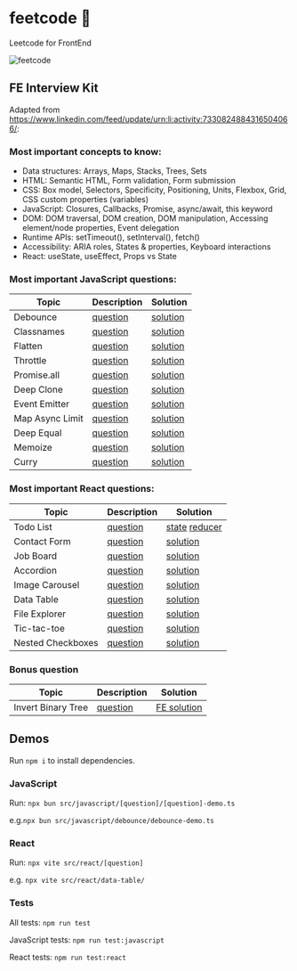 # feetcode 👣
Leetcode for FrontEnd

![feetcode](https://github.com/benjiaming/feetcode/actions/workflows/node.js.yml/badge.svg?branch=main)


## FE Interview Kit
Adapted from https://www.linkedin.com/feed/update/urn:li:activity:7330824884316504066/:

### Most important concepts to know:

- Data structures: Arrays, Maps, Stacks, Trees, Sets
- HTML: Semantic HTML, Form validation, Form submission
- CSS: Box model, Selectors, Specificity, Positioning, Units, Flexbox, Grid, CSS custom properties (variables)
- JavaScript​: Closures, Callbacks, Promise, async/await, this keyword
- DOM: DOM traversal, DOM creation, DOM manipulation, Accessing element/node properties, Event delegation
- Runtime APIs: setTimeout(), setInterval(), fetch()
- Accessibility: ARIA roles, States & properties, Keyboard interactions
- React: useState, useEffect, Props vs State

### Most important JavaScript questions:

| Topic           | Description                                  | Solution                                  |
|-----------------|----------------------------------------------|-------------------------------------------|
| Debounce        | [question](https://www.greatfrontend.com/interviews/study/gfe75/questions/javascript/debounce)                    | [solution](./src/javascript/debounce/debounce.ts)    |
| Classnames      | [question](https://www.greatfrontend.com/interviews/study/gfe75/questions/javascript/classnames)                   | [solution](./src/javascript/classnames/classnames.ts)|
| Flatten         | [question](https://www.greatfrontend.com/interviews/study/gfe75/questions/javascript/flatten)                   | [solution](./src/javascript/flatten/flatten.ts)      |
| Throttle        | [question](https://www.greatfrontend.com/interviews/study/gfe75/questions/javascript/throttle)                     | [solution](./src/javascript/throttle/throttle.ts)    |
| Promise.all     | [question](https://www.greatfrontend.com/interviews/study/gfe75/questions/javascript/promise-all)                    | [solution](./src/javascript/promise-all/promise-all.ts)|
| Deep Clone      | [question](https://www.greatfrontend.com/interviews/study/gfe75/questions/javascript/deep-clone)              | [solution](./src/javascript/deep-clone/deep-clone.ts)|
| Event Emitter   | [question](https://www.greatfrontend.com/interviews/study/gfe75/questions/javascript/event-emitter)                    | [solution](./src/javascript/event-emitter/event-emitter.ts)|
| Map Async Limit | [question](https://www.greatfrontend.com/interviews/study/gfe75/questions/javascript/map-async-limit)     | [solution](./src/javascript/map-async-limit/map-async-limit.ts)                  |
| Deep Equal      | [question](https://www.greatfrontend.com/interviews/study/gfe75/questions/javascript/deep-equal)  | [solution](./src/javascript/deep-equal/deep-equal.ts)
| Memoize         | [question](https://www.greatfrontend.com/interviews/study/gfe75/questions/javascript/memoize)  | [solution](./src/javascript/memoize/memoize.ts)
| Curry           | [question](https://www.greatfrontend.com/interviews/study/gfe75/questions/javascript/curry)                    | [solution](./src/javascript/curry/curry.ts)


### Most important React questions:

| Topic           | Description                                  | Solution                                  |
|-------------------|---------------------------------------------------|-------------------|
| Todo List         | [question](https://www.greatfrontend.com/questions/user-interface/todo-list/react?framework=react)                  | [state](./src/react/todo/src/Todo.tsx) [reducer](./src/react/todo/src/TodoReducer.tsx)              |
| Contact Form      | [question](https://www.greatfrontend.com/questions/user-interface/contact-form/react?framework=react)                  | [solution](./src/react/contact-form/src/ContactForm.tsx)                  |
| Job Board         | [question](https://www.greatfrontend.com/interviews/study/gfe75/questions/user-interface/job-board)                  | [solution](./src/react/job-board/src/JobBoard.tsx)                  |
| Accordion         | [question](https://www.greatfrontend.com/interviews/study/gfe75/questions/user-interface/accordion)                  |  [solution](./src/react/accordion/src/Accordion.tsx)                 |
| Image Carousel    | [question](https://www.greatfrontend.com/interviews/study/gfe75/questions/user-interface/image-carousel)                  | [solution](./src/react/image-carousel/src/ImageCarousel.tsx)                  |
| Data Table        | [question](https://www.greatfrontend.com/interviews/study/gfe75/questions/user-interface/data-table)                  |  [solution](./src/react/data-table/src/DataTable.tsx)                 |
| File Explorer     | [question](https://www.greatfrontend.com/interviews/study/gfe75/questions/user-interface/file-explorer)                  | [solution](./src/react/file-explorer/src/FileExplorer.tsx)                  |
| Tic-tac-toe       | [question](https://www.greatfrontend.com/interviews/study/gfe75/questions/user-interface/tic-tac-toe)                  | [solution](./src/react/tic-tac-toe/src/TicTacToe.tsx)                  |
| Nested Checkboxes | [question](https://www.greatfrontend.com/interviews/study/gfe75/questions/user-interface/nested-checkboxes)                  | [solution](./src/react/nested-checkboxes/src/Checkboxes.tsx)                  |

### Bonus question
| Topic           | Description                                  | Solution                                  |
|-------------------|---------------------------------------------------|-------------------|
| Invert Binary Tree | [question](https://leetcode.com/problems/invert-binary-tree/) | [FE solution](./src/react/invert-binary-tree/src/App.tsx) |


## Demos
Run `npm i` to install dependencies.

### JavaScript
Run: `npx bun src/javascript/[question]/[question]-demo.ts`

e.g.`npx bun src/javascript/debounce/debounce-demo.ts`

### React
Run: `npx vite src/react/[question]`

e.g. `npx vite src/react/data-table/`

### Tests

All tests: `npm run test`

JavaScript tests: `npm run test:javascript`

React tests: `npm run test:react`
